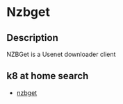 # Nzbget

## Description

NZBGet is a Usenet downloader client

## k8 at home search

- [nzbget](https://nanne.dev/k8s-at-home-search/#/nzbget)
